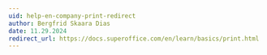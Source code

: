 ```yaml
---
uid: help-en-company-print-redirect
author: Bergfrid Skaara Dias
date: 11.29.2024
redirect_url: https://docs.superoffice.com/en/learn/basics/print.html
---
```

